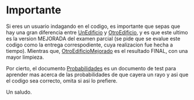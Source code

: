# Importante

Si eres un usuario indagando en el codigo, es importante que sepas que hay una gran diferencia entre [UnEdificio](/entregas/roseteEirik/retos/ExamenParcial/UnEdificio.java) y [OtroEdificio](/entregas/roseteEirik/retos/ExamenParcial/OtroEdificio.java), y es que este ultimo es la version MEJORADA del examen parcial (se pide que se evalue este codigo como la entrega correspodiente, cuya realizacion fue hecha a tiempo). Mientras que, [OtroEdificioMejorado](/entregas/roseteEirik/retos/ExamenParcial/OtroEdificioMejorado.java) es el resultado FINAL, con una mayor limpieza.

Por cierto, el documento [Probabilidades](/entregas/roseteEirik/retos/ExamenParcial/Probabilidades.java) es un documento de test para aprender mas acerca de las probabilidades de que cayera un rayo y asi que el codigo sea correcto, omita si asi lo prefiere.

Un saludo.